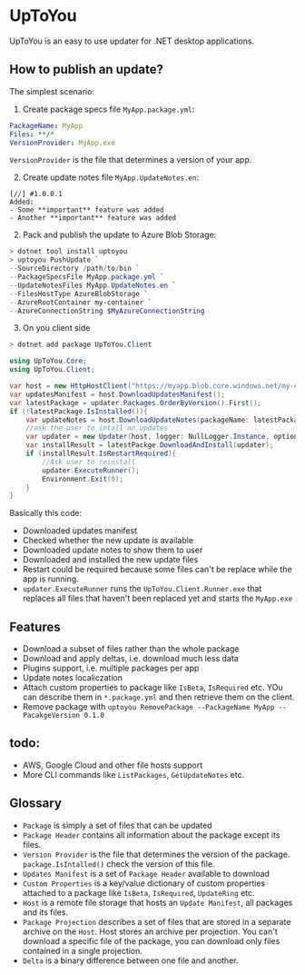 # UpToYou
UpToYou is an easy to use updater for .NET desktop applications.

## How to publish an update?

The simplest scenario: 

1. Create package specs file `MyApp.package.yml`: 
```yaml
PackageName: MyApp
Files: **/*
VersionProvider: MyApp.exe
```

`VersionProvider` is the file that determines a version of your app.

2. Create update notes file `MyApp.UpdateNotes.en`:

```
[//] #1.0.0.1
Added: 
- Some **important** feature was added
- Another **important** feature was added
```

2. Pack and publish the update to Azure Blob Storage:

```powershell
> dotnet tool install uptoyou
> uptoyou PushUpdate `
--SourceDirectory /path/to/bin `
--PackageSpecsFile MyApp.package.yml `
--UpdateNotesFiles MyApp.UpdateNotes.en `
--FilesHostType AzureBlobStorage `
--AzureRootContainer my-container `
--AzureConnectionString $MyAzureConnectionString
```

3. On you client side 
```powershell
> dotnet add package UpToYou.Client
```

```cs 
using UpToYou.Core;
using UpToYou.Client;

var host = new HttpHostClient("https://myapp.blob.core.windows.net/my-container");
var updatesManifest = host.DownloadUpdatesManifest();
var latestPackage = updater.Packages.OrderByVersion().First();
if (!latestPackage.IsInstalled()){
    var updateNotes = host.DownloadUpdateNotes(packageName: latestPackage.Name, locale: "en");
    //ask the user to intall an updates
    var updater = new Updater(host, logger: NullLogger.Instance, options: UpdaterOptions.Default);
    var installResult = latestPackge.DownloadAndInstall(updater);
    if (installResult.IsRestartRequired){
        //Ask user to reinstall
        updater.ExecuteRunner();
        Environment.Exit(0);
    }
} 
```

Basically this code:
- Downloaded updates manifest
- Checked whether the new update is available
- Downloaded update notes to show them to user
- Downloaded and installed the new update files
- Restart could be required because some files can't be replace while the app is running. 
- `updater.ExecuteRunner` runs the `UpToYou.Client.Runner.exe` that replaces all files that haven't been replaced yet and starts the `MyApp.exe`

## Features
- Download a subset of files rather than the whole package
- Download and apply deltas, i.e. download much less data
- Plugins support, i.e. multiple packages per app
- Update notes localiczation
- Attach custom properties to package like `IsBeta`, `IsRequired` etc. YOu can describe them in `*.package.yml` and then retrieve them on the client.
- Remove package with `uptoyou RemovePackage --PackageName MyApp --PacakgeVersion 0.1.0`

## todo: 
- AWS, Google Cloud and other file hosts support
- More CLI commands like `ListPackages`, `GetUpdateNotes` etc.

## Glossary
- `Package` is simply a set of files that can be updated
- `Package Header` contains all information about the package except its files.
- `Version Provider` is the file that determines the version of the package. `package.IsIntalled()` check the version of this file.
- `Updates Manifest` is a set of `Package Header` available to download
- `Custom Properties` is a key/value dictionary of custom properties attached to a package like `IsBeta`, `IsRequired`, `UpdateRing` etc.
- `Host` is a remote file storage that hosts an `Update Manifest`, all packages and its files.
- `Package Projection` describes a set of files that are stored in a separate archive on the `Host`. Host stores an archive per projection. You can't download a specific file of the package, you can download only files contained in a single projection.
- `Delta` is a binary difference between one file and another.
